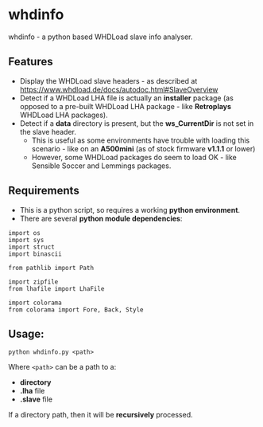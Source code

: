 # whdinfo
whdinfo - a python based WHDLoad slave info analyser.

## Features

* Display the WHDLoad slave headers - as described at https://www.whdload.de/docs/autodoc.html#SlaveOverview
* Detect if a WHDLoad LHA file is actually an **installer** package (as opposed to a pre-built WHDLoad LHA package - like **Retroplays** WHDLoad LHA packages).  
* Detect if a **data** directory is present, but the **ws_CurrentDir** is not set in the slave header.
  * This is useful as some environments have trouble with loading this scenario - like on an **A500mini** (as of stock firmware **v1.1.1** or lower)
  * However, some WHDLoad packages do seem to load OK - like Sensible Soccer and Lemmings packages. 

## Requirements

* This is a python script, so requires a working **python environment**.
* There are several **python module dependencies**:

```
import os
import sys
import struct
import binascii

from pathlib import Path

import zipfile
from lhafile import LhaFile

import colorama
from colorama import Fore, Back, Style
```

## Usage:

`python whdinfo.py <path>`

Where `<path>` can be a path to a:
  
* **directory**
* **.lha** file
* **.slave** file

If a directory path, then it will be **recursively** processed.

